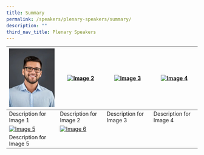 ```yaml
---
title: Summary
permalink: /speakers/plenary-speakers/summary/
description: ""
third_nav_title: Plenary Speakers
---
```

| [![](/images/my-passport-photo%201.png)](/speakers/plenary-speakers/speaker-1/) | [![Image 2](image2.png)](/speakers/plenary-speakers/speaker-2) | [![Image 3](image3.png)](/speakers/plenary-speakers/speaker-1/) | [![Image 4](image4.png)](/speakers/plenary-speakers/speaker-2/) |
| --- | --- | --- | --- |
| Description for Image 1 | Description for Image 2 | Description for Image 3 | Description for Image 4 |
| [![Image 5](image5.png)](link5) | [![Image 6](image6.png)](link6) || |
| Description for Image 5 | | |  |